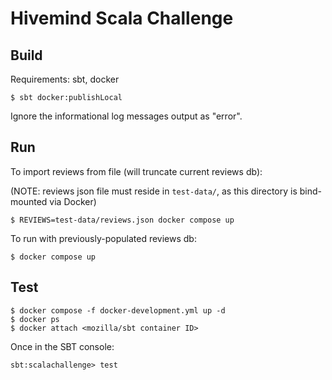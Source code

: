 # Hivemind Scala Challenge

## Build
Requirements: sbt, docker

```
$ sbt docker:publishLocal
```

Ignore the informational log messages output as "error".

## Run
To import reviews from file (will truncate current reviews db):

(NOTE: reviews json file must reside in `test-data/`, as this directory is bind-mounted via Docker)

```
$ REVIEWS=test-data/reviews.json docker compose up
```

To run with previously-populated reviews db:

```
$ docker compose up
```

## Test

```
$ docker compose -f docker-development.yml up -d
$ docker ps
$ docker attach <mozilla/sbt container ID>
```

Once in the SBT console:

```
sbt:scalachallenge> test
```
